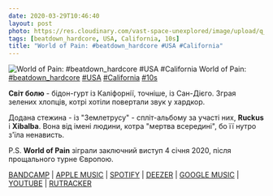 ```yaml
---
date: 2020-03-29T10:46:40
layout: post
photo: https://res.cloudinary.com/vast-space-unexplored/image/upload/q_auto,dpr_auto,w_auto/photos/photo_929_29-03-2020_10-46-40.jpg
tags: [beatdown_hardcore, USA, California, 10s]
title: "World of Pain: #beatdown_hardcore #USA #California"
---
```

![World of Pain: #beatdown_hardcore #USA #California](https://res.cloudinary.com/vast-space-unexplored/image/upload/q_auto,dpr_auto,w_auto/photos/photo_929_29-03-2020_10-46-40.jpg)
World of Pain: [#beatdown_hardcore](/tags/#beatdown_hardcore) [#USA](/tags/#USA) [#California](/tags/#California) [#10s](/tags/#10s)

**Світ болю** - бідон-гурт із Каліфорнії, точніше, із Сан-Дієго. Зграя зелених хлопців, котрі хотіли повертали звук у хардкор.

Додана стежина - із &quot;Землетрусу&quot; - спліт-альбому за участі них, **Ruckus** і **Xibalba**. Вона від імені людини, котра &quot;мертва всередині&quot;, бо її нутро з&#39;їла ненависть.

P.S. **World of Pain** зіграли заключний виступ 4 січня 2020, після прощального турне Європою.

[BANDCAMP](https://bdhw.bandcamp.com/album/earthquake-split) \| [APPLE MUSIC](https://music.apple.com/us/album/earthquake/417939210) \| [SPOTIFY](https://open.spotify.com/album/40J3snok9N5p7V6XAFlAmQ) \| [DEEZER](https://www.deezer.com/album/897865?utm_source=deezer&amp;utm_content=album-897865&amp;utm_term=1601611822_1585467889&amp;utm_medium=web) \| [GOOGLE MUSIC](https://play.google.com/music/m/Bzizxu3b4hauycc25orcw6rthqm?t=Earthquake_-_World_of_Pain_Xibalba_Ruckus) \| [YOUTUBE](https://www.youtube.com/playlist?list=PLx4iHzslwIGXadNiBa2XD_pmiQa5jIgxp) \| [RUTRACKER](https://rutracker.org/forum/viewtopic.php?t=3824996)